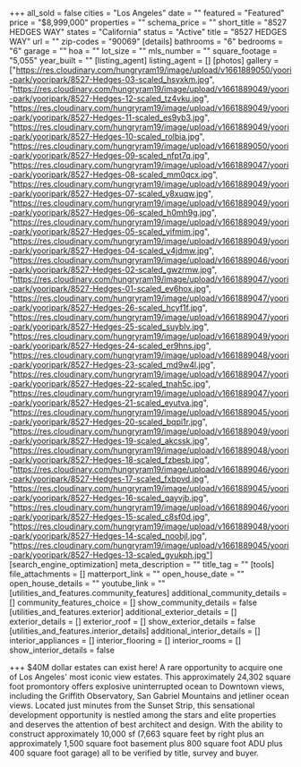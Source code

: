 +++
all_sold = false
cities = "Los Angeles"
date = ""
featured = "Featured"
price = "$8,999,000"
properties = ""
schema_price = ""
short_title = "8527 HEDGES WAY"
states = "California"
status = "Active"
title = "8527 HEDGES WAY"
url = ""
zip-codes = "90069"
[details]
bathrooms = "6"
bedrooms = "6"
garage = ""
hoa = ""
lot_size = ""
mls_number = ""
square_footage = "5,055"
year_built = ""
[listing_agent]
listing_agent = []
[photos]
gallery = ["https://res.cloudinary.com/hungryram19/image/upload/v1661889050/yoori-park/yooripark/8527-Hedges-03-scaled_hsyxkm.jpg", "https://res.cloudinary.com/hungryram19/image/upload/v1661889049/yoori-park/yooripark/8527-Hedges-12-scaled_tz4vku.jpg", "https://res.cloudinary.com/hungryram19/image/upload/v1661889049/yoori-park/yooripark/8527-Hedges-11-scaled_es9yb3.jpg", "https://res.cloudinary.com/hungryram19/image/upload/v1661889049/yoori-park/yooripark/8527-Hedges-10-scaled_rolbia.jpg", "https://res.cloudinary.com/hungryram19/image/upload/v1661889050/yoori-park/yooripark/8527-Hedges-09-scaled_nfpt7q.jpg", "https://res.cloudinary.com/hungryram19/image/upload/v1661889047/yoori-park/yooripark/8527-Hedges-08-scaled_mm0qcx.jpg", "https://res.cloudinary.com/hungryram19/image/upload/v1661889049/yoori-park/yooripark/8527-Hedges-07-scaled_y8xuqw.jpg", "https://res.cloudinary.com/hungryram19/image/upload/v1661889049/yoori-park/yooripark/8527-Hedges-06-scaled_h0mh9g.jpg", "https://res.cloudinary.com/hungryram19/image/upload/v1661889049/yoori-park/yooripark/8527-Hedges-05-scaled_yifmim.jpg", "https://res.cloudinary.com/hungryram19/image/upload/v1661889049/yoori-park/yooripark/8527-Hedges-04-scaled_y4jdmw.jpg", "https://res.cloudinary.com/hungryram19/image/upload/v1661889046/yoori-park/yooripark/8527-Hedges-02-scaled_gwzrmw.jpg", "https://res.cloudinary.com/hungryram19/image/upload/v1661889047/yoori-park/yooripark/8527-Hedges-01-scaled_ev6hox.jpg", "https://res.cloudinary.com/hungryram19/image/upload/v1661889047/yoori-park/yooripark/8527-Hedges-26-scaled_hcyf1f.jpg", "https://res.cloudinary.com/hungryram19/image/upload/v1661889047/yoori-park/yooripark/8527-Hedges-25-scaled_suyblv.jpg", "https://res.cloudinary.com/hungryram19/image/upload/v1661889049/yoori-park/yooripark/8527-Hedges-24-scaled_er9hns.jpg", "https://res.cloudinary.com/hungryram19/image/upload/v1661889048/yoori-park/yooripark/8527-Hedges-23-scaled_md9w4l.jpg", "https://res.cloudinary.com/hungryram19/image/upload/v1661889047/yoori-park/yooripark/8527-Hedges-22-scaled_tnah5c.jpg", "https://res.cloudinary.com/hungryram19/image/upload/v1661889047/yoori-park/yooripark/8527-Hedges-21-scaled_eyutva.jpg", "https://res.cloudinary.com/hungryram19/image/upload/v1661889045/yoori-park/yooripark/8527-Hedges-20-scaled_bqpi1r.jpg", "https://res.cloudinary.com/hungryram19/image/upload/v1661889049/yoori-park/yooripark/8527-Hedges-19-scaled_akcssk.jpg", "https://res.cloudinary.com/hungryram19/image/upload/v1661889048/yoori-park/yooripark/8527-Hedges-18-scaled_fzbesb.jpg", "https://res.cloudinary.com/hungryram19/image/upload/v1661889046/yoori-park/yooripark/8527-Hedges-17-scaled_fxbpvd.jpg", "https://res.cloudinary.com/hungryram19/image/upload/v1661889045/yoori-park/yooripark/8527-Hedges-16-scaled_qayvjb.jpg", "https://res.cloudinary.com/hungryram19/image/upload/v1661889046/yoori-park/yooripark/8527-Hedges-15-scaled_c8sf0d.jpg", "https://res.cloudinary.com/hungryram19/image/upload/v1661889048/yoori-park/yooripark/8527-Hedges-14-scaled_noobjl.jpg", "https://res.cloudinary.com/hungryram19/image/upload/v1661889045/yoori-park/yooripark/8527-Hedges-13-scaled_gyukph.jpg"]
[search_engine_optimization]
meta_description = ""
title_tag = ""
[tools]
file_attachments = []
matterport_link = ""
open_house_date = ""
open_house_details = ""
youtube_link = ""
[utilities_and_features.community_features]
additional_community_details = []
community_features_choice = []
show_community_details = false
[utilities_and_features.exterior]
additional_exterior_details = []
exterior_details = []
exterior_roof = []
show_exterior_details = false
[utilities_and_features.interior_details]
additional_interior_details = []
interior_appliances = []
interior_flooring = []
interior_rooms = []
show_interior_details = false

+++
$40M dollar estates can exist here! A rare opportunity to acquire one of Los Angeles' most iconic view estates. This approximately 24,302 square foot promontory offers explosive uninterrupted ocean to Downtown views, including the Griffith Observatory, San Gabriel Mountains and jetliner ocean views. Located just minutes from the Sunset Strip, this sensational development opportunity is nestled among the stars and elite properties and deserves the attention of best architect and design. With the ability to construct approximately 10,000 sf (7,663 square feet by right plus an approximately 1,500 square foot basement plus 800 square foot ADU plus 400 square foot garage) all to be verified by title, survey and buyer.